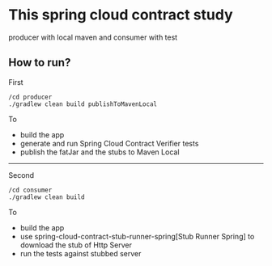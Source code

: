 This spring cloud contract study
===
producer with local maven and consumer with test 

How to run?
---

First  
```
/cd producer
./gradlew clean build publishToMavenLocal
```
To
- build the app
- generate and run Spring Cloud Contract Verifier tests
- publish the fatJar and the stubs to Maven Local

---
Second
```
/cd consumer
./gradlew clean build
```
To
- build the app
- use spring-cloud-contract-stub-runner-spring[Stub Runner Spring] to download the stub of Http Server
- run the tests against stubbed server
